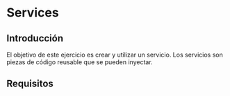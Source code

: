 # Services

## Introducción

El objetivo de este ejercicio es crear y utilizar un servicio.
Los servicios son piezas de código reusable que se pueden inyectar.

## Requisitos
